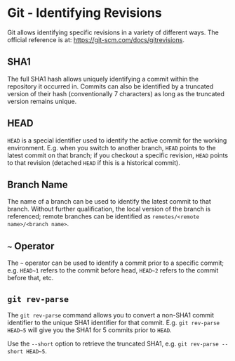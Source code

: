 # Git - Identifying Revisions
Git allows identifying specific revisions in a variety of different ways. The official reference is at: https://git-scm.com/docs/gitrevisions.

## SHA1
The full SHA1 hash allows uniquely identifying a commit within the repository it occurred in. Commits can also be identified by a truncated version of their hash (conventionally 7 characters) as long as the truncated version remains unique.

## HEAD
`HEAD` is a special identifier used to identify the active commit for the working environment. E.g. when you switch to another branch, `HEAD` points to the latest commit on that branch; if you checkout a specific revision, `HEAD` points to that revision (detached `HEAD` if this is a historical commit).

## Branch Name
The name of a branch can be used to identify the latest commit to that branch. Without further qualification, the local version of the branch is referenced; remote branches can be identified as `remotes/<remote name>/<branch name>`.

## `~` Operator
The `~` operator can be used to identify a commit prior to a specific commit; e.g. `HEAD~1` refers to the commit before head, `HEAD~2` refers to the commit before that, etc.

## `git rev-parse`
The `git rev-parse` command allows you to convert a non-SHA1 commit identifier to the unique SHA1 identifier for that commit. E.g. `git rev-parse HEAD~5` will give you the SHA1 for 5 commits prior to `HEAD`.

Use the `--short` option to retrieve the truncated SHA1, e.g. `git rev-parse --short HEAD~5`.